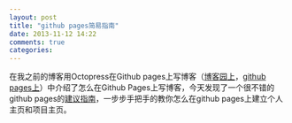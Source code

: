 ```yaml
---
layout: post
title: "github pages简易指南"
date: 2013-11-12 14:22
comments: true
categories: 
---
```


在我之前的博客用Octopress在Github pages上写博客（[博客园上](http://www.cnblogs.com/fresky/p/3326100.html)，[github pages上](http://fresky.github.io/blog/2013/09/15/blog-in-github-pages-with-octopress/)）中介绍了怎么在Github Pages上写博客，今天发现了一个很不错的github pages的[建议指南](http://www.thinkful.com/learn/a-guide-to-using-github-pages/)，一步步手把手的教你怎么在github pages上建立个人主页和项目主页。
